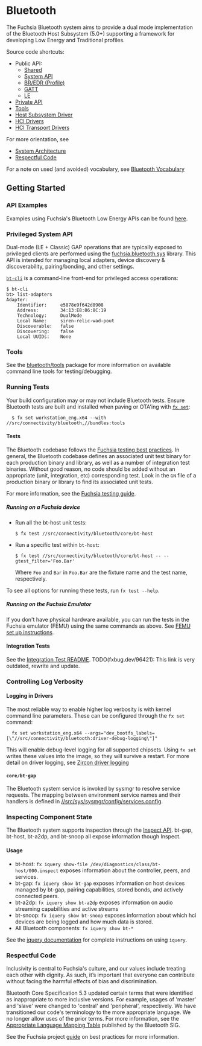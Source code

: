 # Bluetooth

The Fuchsia Bluetooth system aims to provide a dual mode implementation of the
Bluetooth Host Subsystem (5.0+) supporting a framework for developing Low Energy
and Traditional profiles.

Source code shortcuts:

-   Public API:
    *   [Shared](/sdk/fidl/fuchsia.bluetooth)
    *   [System API](/sdk/fidl/fuchsia.bluetooth.sys)
    *   [BR/EDR (Profile)](/sdk/fidl/fuchsia.bluetooth.bredr)
    *   [GATT](/sdk/fidl/fuchsia.bluetooth.gatt)
    *   [LE](/sdk/fidl/fuchsia.bluetooth.le)
-   [Private API](/src/connectivity/bluetooth/fidl)
-   [Tools](tools/)
-   [Host Subsystem Driver](core/bt-host)
-   [HCI Drivers](hci)
-   [HCI Transport Drivers](hci/transport)

For more orientation, see

-   [System Architecture](/docs/development/bluetooth/concepts/architecture.md)
-   [Respectful Code](#Respectful-Code)

For a note on used (and avoided) vocabulary, see
[Bluetooth Vocabulary](docs/vocabulary.md)

## Getting Started

### API Examples

Examples using Fuchsia's Bluetooth Low Energy APIs can be found
[here](examples).

### Privileged System API

Dual-mode (LE + Classic) GAP operations that are typically exposed to privileged
clients are performed using the
[fuchsia.bluetooth.sys](/sdk/fidl/fuchsia.bluetooth.sys) library. This API is
intended for managing local adapters, device discovery & discoverability,
pairing/bonding, and other settings.

[`bt-cli`](tools/bt-cli) is a command-line front-end for privileged access
operations:

```
$ bt-cli
bt> list-adapters
Adapter:
    Identifier:     e5878e9f642d8908
    Address:        34:13:E8:86:8C:19
    Technology:     DualMode
    Local Name:     siren-relic-wad-pout
    Discoverable:   false
    Discovering:    false
    Local UUIDs:    None
```

### Tools

See the [bluetooth/tools](tools/) package for more information on available
command line tools for testing/debugging.

### Running Tests

Your build configuration may or may not include Bluetooth tests. Ensure
Bluetooth tests are built and installed when paving or OTA'ing with
[`fx set`](/docs/development/build/fx.md#configure-a-build):

```
  $ fx set workstation_eng.x64 --with //src/connectivity/bluetooth,//bundles:tools
```

#### Tests

The Bluetooth codebase follows the
[Fuchsia testing best practices](/docs/contribute/testing/best-practices.md). In
general, the Bluetooth codebase defines an associated unit test binary for each
production binary and library, as well as a number of integration test binaries.
Without good reason, no code should be added without an appropriate (unit,
integration, etc) corresponding test. Look in the `GN` file of a production
binary or library to find its associated unit tests.

For more information, see the
[Fuchsia testing guide](docs/development/testing/run_fuchsia_tests.md).

##### Running on a Fuchsia device

*   Run all the bt-host unit tests:

    ```
    $ fx test //src/connectivity/bluetooth/core/bt-host
    ```

*   Run a specific test within `bt-host`:

    ```
    $ fx test //src/connectivity/bluetooth/core/bt-host -- --gtest_filter='Foo.Bar'
    ```

    Where `Foo` and `Bar` in `Foo.Bar` are the fixture name and the test name,
    respectively.

To see all options for running these tests, run `fx test --help`.

##### Running on the Fuchsia Emulator

If you don't have physical hardware available, you can run the tests in the
Fuchsia emulator (FEMU) using the same commands as above. See
[FEMU set up instructions](/docs/get-started/set_up_femu.md).

#### Integration Tests

See the [Integration Test README](tests/integration/README.md). TODO(fxbug.dev/96421): This link is
very outdated, rewrite and update.

### Controlling Log Verbosity

#### Logging in Drivers

The most reliable way to enable higher log verbosity is with kernel command line
parameters. These can be configured through the `fx set` command:

```
  fx set workstation_eng.x64 --args="dev_bootfs_labels=[\"//src/connectivity/bluetooth:driver-debug-logging\"]"
```

This will enable debug-level logging for all supported chipsets. Using `fx set`
writes these values into the image, so they will survive a restart. For more
detail on driver logging, see
[Zircon driver logging](/docs/concepts/drivers/driver-development.md#logging)

#### `core/bt-gap`

The Bluetooth system service is invoked by sysmgr to resolve service requests.
The mapping between environment service names and their handlers is defined in
[//src/sys/sysmgr/config/services.config](/src/sys/sysmgr/config/services.config).

### Inspecting Component State

The Bluetooth system supports inspection through the
[Inspect API](/docs/development/diagnostics/inspect). bt-gap, bt-host, bt-a2dp,
and bt-snoop all expose information though Inspect.

#### Usage

*   bt-host: `fx iquery show-file /dev/diagnostics/class/bt-host/000.inspect`
    exposes information about the controller, peers, and services.
*   bt-gap: `fx iquery show bt-gap` exposes information on host devices managed
    by bt-gap, pairing capabilities, stored bonds, and actively connected peers.
*   bt-a2dp: `fx iquery show bt-a2dp` exposes information on audio streaming
    capabilities and active streams
*   bt-snoop: `fx iquery show bt-snoop` exposes information about which hci
    devices are being logged and how much data is stored.
*   All Bluetooth components: `fx iquery show bt-*`

See the [iquery documentation](/docs/development/diagnostics/inspect/iquery) for
complete instructions on using `iquery`.

### Respectful Code

Inclusivity is central to Fuchsia's culture, and our values include treating
each other with dignity. As such, it’s important that everyone can contribute
without facing the harmful effects of bias and discrimination.

Bluetooth Core Specification 5.3 updated certain terms that were identified as
inappropriate to more inclusive versions. For example, usages of 'master' and
'slave' were changed to 'central' and 'peripheral', respectively. We have
transitioned our code's terminology to the more appropriate language. We no
longer allow uses of the prior terms. For more information, see the
[Appropriate Language Mapping Table](https://specificationrefs.bluetooth.com/language-mapping/Appropriate_Language_Mapping_Table.pdf)
published by the Bluetooth SIG.

See the Fuchsia project [guide](/docs/best-practices/respectful_code.md) on best
practices for more information.
